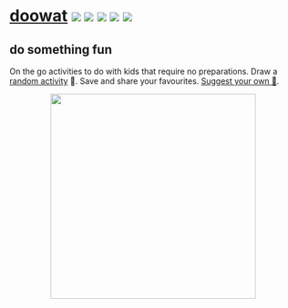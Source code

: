 # [doowat](https://doowat.net) [![](https://img.shields.io/github/workflow/status/doowat/doowat.github.io/Publish/build?logo=github&style=flat-square)](https://github.com/doowat/doowat.github.io/actions?query=workflow%3APublish+branch%3Abuild) [![](https://img.shields.io/github/workflow/status/doowat/doowat.github.io/Publish/master?label=pages&logo=github&style=flat-square)](https://github.com/doowat/doowat.github.io/actions?query=workflow%3APublish+branch%3Amaster) ![](https://img.shields.io/github/commit-activity/w/doowat/doowat.github.io?style=flat-square&1) ![](https://img.shields.io/uptimerobot/ratio/7/m783966646-c77ee5ccd11a66fe751807af?style=flat-square) ![](https://img.shields.io/github/contributors/doowat/doowat.github.io?style=flat-square)
## do something fun

On the go activities to do with kids that require no preparations. Draw a [random activity](https://doowat.net/random/) 🤪. Save and share your favourites. [Suggest your own 🤩](https://github.com/doowat/doowat.github.io/issues/new/choose).

<p align="center">
  <a href="https://doowat.net/random/?ckv={{ cacheKeyVersion }}"><img src="https://user-images.githubusercontent.com/516342/75481509-d4a3b680-59ab-11ea-8262-a76554aff322.png" width="360"></a>
</p>
